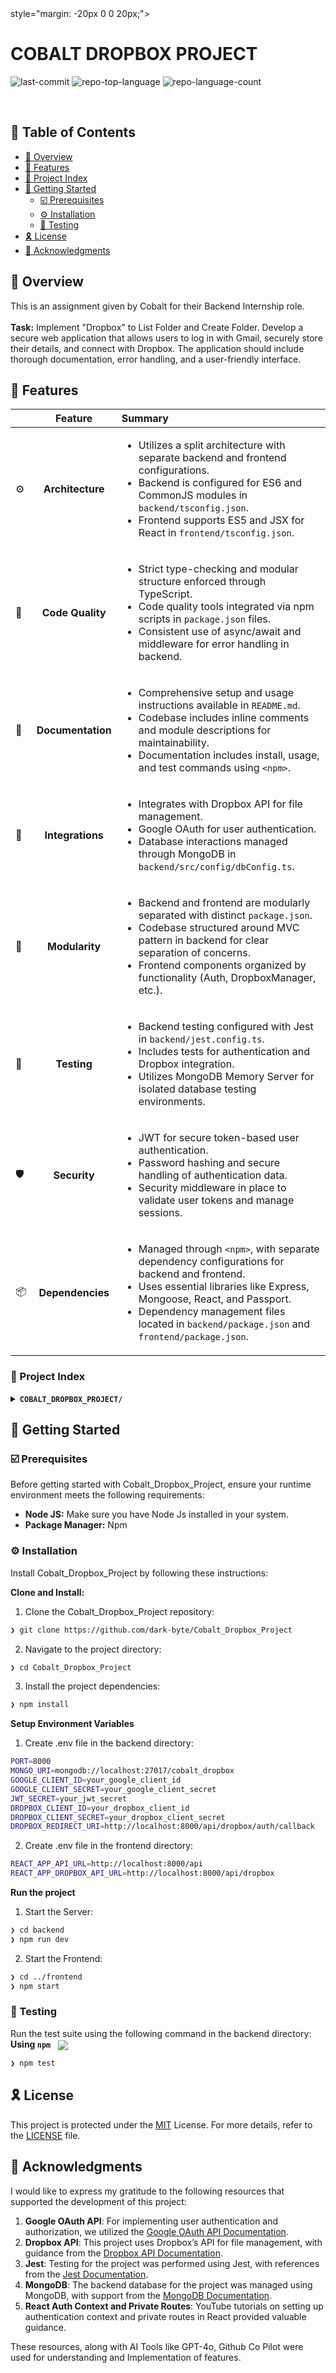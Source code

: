 <div align="left" style="position: relative;">style="margin: -20px 0 0 20px;">
<h1>COBALT DROPBOX PROJECT</h1>
<p align="left">
</p>
<p align="left">
	<img src="https://img.shields.io/github/last-commit/dark-byte/Cobalt_Dropbox_Project?style=default&logo=git&logoColor=white&color=0080ff" alt="last-commit">
	<img src="https://img.shields.io/github/languages/top/dark-byte/Cobalt_Dropbox_Project?style=default&color=0080ff" alt="repo-top-language">
	<img src="https://img.shields.io/github/languages/count/dark-byte/Cobalt_Dropbox_Project?style=default&color=0080ff" alt="repo-language-count">
</p>
<p align="left"><!-- default option, no dependency badges. -->
</p>
<p align="left">
	<!-- default option, no dependency badges. -->
</p>
</div>
<br clear="right">

## 🔗 Table of Contents

- [📍 Overview](#-overview)
- [👾 Features](#-features)
- [📂 Project Index](#-project-index)
- [🚀 Getting Started](#-getting-started)
  - [☑️ Prerequisites](#-prerequisites)
  - [⚙️ Installation](#-installation)
  - [🧪 Testing](#🧪-testing)
- [🎗 License](#-license)
- [🙌 Acknowledgments](#-acknowledgments)



## 📍 Overview

This is an assignment given by Cobalt for their Backend Internship role. <br><br>
<b>Task:</b> Implement "Dropbox" to List Folder and Create Folder. Develop a secure web application that allows users to log in with Gmail, securely store their details, and connect with Dropbox. The application should include thorough documentation, error handling, and a user-friendly interface.


## 👾 Features

|      | Feature         | Summary       |
| :--- | :---:           | :---          |
| ⚙️  | **Architecture**  | <ul><li>Utilizes a split architecture with separate backend and frontend configurations.</li><li>Backend is configured for ES6 and CommonJS modules in `backend/tsconfig.json`.</li><li>Frontend supports ES5 and JSX for React in `frontend/tsconfig.json`.</li></ul> |
| 🔩 | **Code Quality**  | <ul><li>Strict type-checking and modular structure enforced through TypeScript.</li><li>Code quality tools integrated via npm scripts in `package.json` files.</li><li>Consistent use of async/await and middleware for error handling in backend.</li></ul> |
| 📄 | **Documentation** | <ul><li>Comprehensive setup and usage instructions available in `README.md`.</li><li>Codebase includes inline comments and module descriptions for maintainability.</li><li>Documentation includes install, usage, and test commands using `<npm>`.</li></ul> |
| 🔌 | **Integrations**  | <ul><li>Integrates with Dropbox API for file management.</li><li>Google OAuth for user authentication.</li><li>Database interactions managed through MongoDB in `backend/src/config/dbConfig.ts`.</li></ul> |
| 🧩 | **Modularity**    | <ul><li>Backend and frontend are modularly separated with distinct `package.json`.</li><li>Codebase structured around MVC pattern in backend for clear separation of concerns.</li><li>Frontend components organized by functionality (Auth, DropboxManager, etc.).</li></ul> |
| 🧪 | **Testing**       | <ul><li>Backend testing configured with Jest in `backend/jest.config.ts`.</li><li>Includes tests for authentication and Dropbox integration.</li><li>Utilizes MongoDB Memory Server for isolated database testing environments.</li></ul> |
| 🛡️ | **Security**      | <ul><li>JWT for secure token-based user authentication.</li><li>Password hashing and secure handling of authentication data.</li><li>Security middleware in place to validate user tokens and manage sessions.</li></ul> |
| 📦 | **Dependencies**  | <ul><li>Managed through `<npm>`, with separate dependency configurations for backend and frontend.</li><li>Uses essential libraries like Express, Mongoose, React, and Passport.</li><li>Dependency management files located in `backend/package.json` and `frontend/package.json`.</li></ul> |


### 📂 Project Index
<details>
	<summary><b><code>COBALT_DROPBOX_PROJECT/</code></b></summary>
	<details> <!-- backend Submodule -->
		<summary><b>backend</b></summary>
		<blockquote>
			<table>
			<tr>
				<td><b><a href='https://github.com/dark-byte/Cobalt_Dropbox_Project/blob/master/backend/tsconfig.json'>tsconfig.json</a></b></td>
				<td>- Configures TypeScript compilation settings for the backend, specifying ES6 as the target JavaScript version and CommonJS for module management<br>- It defines the source directory as "./src" and the output directory as "./dist".</td>
			</tr>
			<tr>
				<td><b><a href='https://github.com/dark-byte/Cobalt_Dropbox_Project/blob/master/backend/jest.config.ts'>jest.config.ts</a></b></td>
				<td>- Configures the Jest testing framework for a TypeScript-based backend, specifying settings such as the testing environment, file extensions, and coverage metrics<br>- It sets up the project's directory structure for tests, integrates TypeScript with Jest, and excludes certain files from coverage to streamline test operations and improve maintainability.</td>
			</tr>
			<tr>
				<td><b><a href='https://github.com/dark-byte/Cobalt_Dropbox_Project/blob/master/backend/package.json'>package.json</a></b></td>
				<td>- Serves as the configuration backbone for the backend module, defining dependencies, scripts, and metadata essential for building, running, and testing the server-side application</td>
			</tr>
			</table>
			<details>
				<summary><b>src</b></summary>
				<blockquote>
					<table>
					<tr>
						<td><b><a href='https://github.com/dark-byte/Cobalt_Dropbox_Project/blob/master/backend/src/server.ts'>server.ts</a></b></td>
						<td>- Initializes and starts the server for the application by importing the main app configuration, setting up environment variables, and defining the server's listening port<br>- It ensures the server is operational and accessible, typically on port 5000, providing feedback through console logs about the server status and active port.</td>
					</tr>
					<tr>
						<td><b><a href='https://github.com/dark-byte/Cobalt_Dropbox_Project/blob/master/backend/src/app.ts'>app.ts</a></b></td>
						<td>- Backend/src/app.ts establishes the core server configuration and middleware for the project's backend, integrating essential services such as Express, CORS, and Passport<br>- It connects to the database, sets up authentication, user, and Dropbox-related routes, and initializes a basic server response to confirm operational status<br>- This file serves as the backbone for handling requests and structuring API endpoints.</td>
					</tr>
					</table>
					<details>
						<summary><b>__tests__</b></summary>
						<blockquote>
							<table>
							<tr>
								<td><b><a href='https://github.com/dark-byte/Cobalt_Dropbox_Project/blob/master/backend/src/__tests__/setup.ts'>setup.ts</a></b></td>
								<td>- Establishes the testing environment for the backend by configuring MongoDB Memory Server, loading specific environment variables, and silencing console outputs during test runs<br>- It ensures a clean, isolated database instance and consistent environmental settings, facilitating reliable integration and unit testing.</td>
							</tr>
							<tr>
								<td><b><a href='https://github.com/dark-byte/Cobalt_Dropbox_Project/blob/master/backend/src/__tests__/dropbox.test.ts'>dropbox.test.ts</a></b></td>
								<td>- Tests Dropbox integration endpoints within the application, ensuring functionality such as authentication, folder listing, folder creation, and item deletion<br>- It validates responses and error handling, using mocked services and models to simulate interactions with Dropbox and user data.</td>
							</tr>
							<tr>
								<td><b><a href='https://github.com/dark-byte/Cobalt_Dropbox_Project/blob/master/backend/src/__tests__/auth.test.ts'>auth.test.ts</a></b></td>
								<td>- Authentication test suite in `backend/src/__tests__/auth.test.ts` validates the registration and login functionality of the application<br>- It ensures new users can register, handles cases where users already exist, and verifies user login with correct and incorrect credentials, using mocked user data and responses.</td>
							</tr>
							</table>
						</blockquote>
					</details>
					<details>
						<summary><b>config</b></summary>
						<blockquote>
							<table>
							<tr>
								<td><b><a href='https://github.com/dark-byte/Cobalt_Dropbox_Project/blob/master/backend/src/config/dbConfig.ts'>dbConfig.ts</a></b></td>
								<td>- ConnectDB establishes a connection to MongoDB using environment variables for configuration<br>- It handles successful connections with a confirmation message and exits the application upon failure, ensuring robustness in database interactions<br>- This module is crucial for enabling data storage and retrieval functionalities across the backend services of the application.</td>
							</tr>
							</table>
						</blockquote>
					</details>
					<details>
						<summary><b>controllers</b></summary>
						<blockquote>
							<table>
							<tr>
								<td><b><a href='https://github.com/dark-byte/Cobalt_Dropbox_Project/blob/master/backend/src/controllers/userController.ts'>userController.ts</a></b></td>
								<td>- User data retrieval is managed within the backend architecture by the userController.ts, specifically through the getUserData function<br>- It efficiently fetches and verifies user details from the database, returning essential information such as name, email, and profile picture, ensuring a streamlined user identification process within the application.</td>
							</tr>
							<tr>
								<td><b><a href='https://github.com/dark-byte/Cobalt_Dropbox_Project/blob/master/backend/src/controllers/dropboxController.ts'>dropboxController.ts</a></b></td>
								<td>- Manages Dropbox integration for user authentication and file management within the application<br>- Functions include redirecting users for Dropbox authentication, handling authentication callbacks, verifying Dropbox tokens, and performing file operations like listing, creating, and deleting folders and files in a user's Dropbox account.</td>
							</tr>
							<tr>
								<td><b><a href='https://github.com/dark-byte/Cobalt_Dropbox_Project/blob/master/backend/src/controllers/authController.ts'>authController.ts</a></b></td>
								<td>- AuthController.ts manages user authentication within the backend architecture, handling registration, login, and Google OAuth callbacks<br>- It validates user inputs, manages password security, and generates JSON Web Tokens for session management, ensuring secure and efficient user access control across the application.</td>
							</tr>
							</table>
						</blockquote>
					</details>
					<details>
						<summary><b>models</b></summary>
						<blockquote>
							<table>
							<tr>
								<td><b><a href='https://github.com/dark-byte/Cobalt_Dropbox_Project/blob/master/backend/src/models/Users.ts'>Users.ts</a></b></td>
								<td>- Defines the User model in the system's backend, utilizing MongoDB through Mongoose for schema definition and data management<br>- It specifies user attributes such as email, password, and name, with additional fields for Google authentication and Dropbox integration, ensuring unique identification and facilitating third-party services connectivity.</td>
							</tr>
							</table>
						</blockquote>
					</details>
					<details>
						<summary><b>routes</b></summary>
						<blockquote>
							<table>
							<tr>
								<td><b><a href='https://github.com/dark-byte/Cobalt_Dropbox_Project/blob/master/backend/src/routes/authRoutes.ts'>authRoutes.ts</a></b></td>
								<td>- AuthRoutes.ts establishes the authentication pathways for the backend, integrating both standard email/password and Google OAuth mechanisms<br>- It defines routes for user registration, login, and handles Google OAuth callbacks using middleware for validation and authentication processes, ensuring secure user access and management within the system.</td>
							</tr>
							<tr>
								<td><b><a href='https://github.com/dark-byte/Cobalt_Dropbox_Project/blob/master/backend/src/routes/userRoutes.ts'>userRoutes.ts</a></b></td>
								<td>- UserRoutes.ts establishes the routing mechanism for user-related operations within the backend service<br>- It integrates authentication middleware to secure routes and delegates the handling of user data retrieval to the userController<br>- This setup ensures that user data requests are authenticated and processed efficiently, supporting the application's security and data management architecture.</td>
							</tr>
							<tr>
								<td><b><a href='https://github.com/dark-byte/Cobalt_Dropbox_Project/blob/master/backend/src/routes/dropboxRoutes.ts'>dropboxRoutes.ts</a></b></td>
								<td>- Manages Dropbox-related routes within the backend architecture, interfacing with the Dropbox API through defined controllers<br>- It includes authentication checks and routes for Dropbox authorization, token management, and file operations like listing, creating, and deleting folders<br>- Validation ensures necessary data is present for operations requiring specific path inputs.</td>
							</tr>
							</table>
						</blockquote>
					</details>
					<details>
						<summary><b>utils</b></summary>
						<blockquote>
							<table>
							<tr>
								<td><b><a href='https://github.com/dark-byte/Cobalt_Dropbox_Project/blob/master/backend/src/utils/asyncHandler.ts'>asyncHandler.ts</a></b></td>
								<td>- `asyncHandler` serves as a middleware utility within the backend architecture, enabling seamless error handling for asynchronous operations in Express applications<br>- It wraps asynchronous route handlers, ensuring that any uncaught errors are forwarded to the Express error handling pipeline, thus enhancing the robustness and error management of the server.</td>
							</tr>
							</table>
						</blockquote>
					</details>
					<details>
						<summary><b>services</b></summary>
						<blockquote>
							<table>
							<tr>
								<td><b><a href='https://github.com/dark-byte/Cobalt_Dropbox_Project/blob/master/backend/src/services/dropboxService.ts'>dropboxService.ts</a></b></td>
								<td>- Manages Dropbox integration by facilitating user authentication, token management, and file operations such as listing, creating, and deleting folders or files within a user's Dropbox account<br>- It ensures secure access and interaction with Dropbox's API to extend functionality for file management in the application.</td>
							</tr>
							<tr>
								<td><b><a href='https://github.com/dark-byte/Cobalt_Dropbox_Project/blob/master/backend/src/services/authService.ts'>authService.ts</a></b></td>
								<td>- Integrates Google authentication into the application, managing user authentication and session management through JWT tokens<br>- It supports user creation and updates within the system using Google profile information, ensuring streamlined access and identity verification processes<br>- This component is crucial for secure and efficient user management and authentication workflows.</td>
							</tr>
							</table>
						</blockquote>
					</details>
					<details>
						<summary><b>middleware</b></summary>
						<blockquote>
							<table>
							<tr>
								<td><b><a href='https://github.com/dark-byte/Cobalt_Dropbox_Project/blob/master/backend/src/middleware/authMiddleware.ts'>authMiddleware.ts</a></b></td>
								<td>- AuthMiddleware serves as a security layer within the backend architecture, validating user access by checking and decoding JWT tokens from incoming requests<br>- It ensures that each request is associated with a valid, authenticated user before allowing further processing by subsequent middleware or route handlers.</td>
							</tr>
							</table>
						</blockquote>
					</details>
				</blockquote>
			</details>
		</blockquote>
	</details>
	<details> <!-- frontend Submodule -->
		<summary><b>frontend</b></summary>
		<blockquote>
			<table>
			<tr>
				<td><b><a href='https://github.com/dark-byte/Cobalt_Dropbox_Project/blob/master/frontend/tsconfig.json'>tsconfig.json</a></b></td>
				<td>- Configures TypeScript compilation settings for the frontend, targeting ES5 and supporting JSX for React.</td>
			</tr>
			<tr>
				<td><b><a href='https://github.com/dark-byte/Cobalt_Dropbox_Project/blob/master/frontend/package.json'>package.json</a></b></td>
				<td>- Package configuration for the frontend module specifies dependencies essential for the development and testing of a React application.</td>
			</tr>
			</table>
			<details>
				<summary><b>src</b></summary>
				<blockquote>
					<table>
					<tr>
						<td><b><a href='https://github.com/dark-byte/Cobalt_Dropbox_Project/blob/master/frontend/src/App.tsx'>App.tsx</a></b></td>
						<td>- App.tsx serves as the central routing component in the frontend architecture, managing navigation and access control across the application<br>- It integrates authentication checks to redirect users between public pages like Home, Login, and Register, and protected routes such as Dashboard, ensuring a secure user experience.</td>
					</tr>
					<tr>
						<td><b><a href='https://github.com/dark-byte/Cobalt_Dropbox_Project/blob/master/frontend/src/index.tsx'>index.tsx</a></b></td>
						<td>- Initializes the React application by rendering the main App component within the root DOM node<br>- It employs React's strict mode for highlighting potential problems in an application<br>- The index.tsx acts as the entry point, setting up the React environment and integrating global styles from App.css, crucial for the overall frontend architecture.</td>
					</tr>
					</table>
					<details>
						<summary><b>styles</b></summary>
						<blockquote>
							<table>
							<tr>
								<td><b><a href='https://github.com/dark-byte/Cobalt_Dropbox_Project/blob/master/frontend/src/styles/App.css'>App.css</a></b></td>
								<td>- Centralizes and standardizes the visual design across the frontend interface by defining CSS styles for body, navigation elements, forms, and interactive components<br>- It utilizes CSS variables for consistent theming and ensures responsive, user-friendly navigation and form interactions, enhancing the overall user experience and interface consistency.</td>
							</tr>
							<tr>
								<td><b><a href='https://github.com/dark-byte/Cobalt_Dropbox_Project/blob/master/frontend/src/styles/variable.css'>variable.css</a></b></td>
								<td>- Defines the foundational style parameters for the frontend of the application, setting universal color schemes, typography, spacing, effects, and transitions<br>- These CSS custom properties ensure a consistent visual and interactive experience across all user interface components, facilitating maintainability and scalability of the frontend design.</td>
							</tr>
							</table>
						</blockquote>
					</details>
					<details>
						<summary><b>components</b></summary>
						<blockquote>
							<table>
							<tr>
								<td><b><a href='https://github.com/dark-byte/Cobalt_Dropbox_Project/blob/master/frontend/src/components/DropboxManager.css'>DropboxManager.css</a></b></td>
								<td>- Defines the visual styling for the DropboxManager component within the frontend architecture, ensuring a consistent and responsive user interface<br>- Styles include layout configurations, color schemes, and interactive elements like buttons and lists, enhancing user interaction and visual appeal across various device sizes.</td>
							</tr>
							<tr>
								<td><b><a href='https://github.com/dark-byte/Cobalt_Dropbox_Project/blob/master/frontend/src/components/DropboxManager.tsx'>DropboxManager.tsx</a></b></td>
								<td>- DropboxManager serves as a component within the frontend architecture, managing interactions with Dropbox<br>- It enables users to view, create, and delete Dropbox folders using authenticated sessions<br>- The component utilizes React hooks for state management and effects, ensuring a responsive user interface that updates according to Dropbox's API responses.</td>
							</tr>
							<tr>
								<td><b><a href='https://github.com/dark-byte/Cobalt_Dropbox_Project/blob/master/frontend/src/components/Navbar.tsx'>Navbar.tsx</a></b></td>
								<td>- Navbar.tsx serves as the navigation component within the frontend architecture, managing user authentication states and navigation links<br>- It dynamically adjusts content based on user authentication status, offering links to home, dashboard, login, and registration pages, and includes a logout functionality that clears relevant tokens and navigates to the home page.</td>
							</tr>
							</table>
							<details>
								<summary><b>Auth</b></summary>
								<blockquote>
									<table>
									<tr>
										<td><b><a href='https://github.com/dark-byte/Cobalt_Dropbox_Project/blob/master/frontend/src/components/Auth/Register.css'>Register.css</a></b></td>
										<td>- Defines the styling for the registration form component within the frontend architecture, ensuring a visually appealing and user-friendly interface<br>- It sets dimensions, colors, and interactivity for elements like headings, inputs, and buttons, enhancing the overall user experience during the registration process in the web application.</td>
									</tr>
									<tr>
										<td><b><a href='https://github.com/dark-byte/Cobalt_Dropbox_Project/blob/master/frontend/src/components/Auth/Auth.css'>Auth.css</a></b></td>
										<td>- Defines the styling for authentication components within the frontend architecture, specifically for login and registration forms<br>- It utilizes CSS variables for consistent theming and responsive design elements, ensuring forms are visually appealing and functionally robust with focus states and hover effects to enhance user interaction.</td>
									</tr>
									<tr>
										<td><b><a href='https://github.com/dark-byte/Cobalt_Dropbox_Project/blob/master/frontend/src/components/Auth/Login.tsx'>Login.tsx</a></b></td>
										<td>- Login.tsx serves as the user authentication component within the frontend architecture, enabling users to log in using either standard credentials or Google OAuth<br>- It integrates with the authService for credential verification, manages session tokens via AuthContext, and provides navigation to the dashboard upon successful login, enhancing user experience with success and error notifications.</td>
									</tr>
									<tr>
										<td><b><a href='https://github.com/dark-byte/Cobalt_Dropbox_Project/blob/master/frontend/src/components/Auth/Register.tsx'>Register.tsx</a></b></td>
										<td>- Register.tsx serves as the user registration component within the frontend architecture, handling user input for name, email, and password<br>- It integrates client-side validation, communicates with the backend via the authService to register users, and provides feedback through toast notifications<br>- Successful registration redirects users to the login page.</td>
									</tr>
									</table>
								</blockquote>
							</details>
						</blockquote>
					</details>
					<details>
						<summary><b>pages</b></summary>
						<blockquote>
							<table>
							<tr>
								<td><b><a href='https://github.com/dark-byte/Cobalt_Dropbox_Project/blob/master/frontend/src/pages/Dashboard.css'>Dashboard.css</a></b></td>
								<td>- Defines the styling for the Dashboard page within the frontend architecture, focusing on layout and aesthetics for user interface elements like user information display and Dropbox login functionality<br>- It utilizes CSS properties for design consistency and interactive elements, enhancing user experience through visual feedback and structured presentation.</td>
							</tr>
							<tr>
								<td><b><a href='https://github.com/dark-byte/Cobalt_Dropbox_Project/blob/master/frontend/src/pages/Home.css'>Home.css</a></b></td>
								<td>- Defines the styling for the Home page within the frontend architecture, ensuring a visually appealing and responsive layout<br>- It utilizes CSS variables for consistent theming and spacing, focusing on center alignment and flexibility of the home content and buttons, enhancing user interaction through dynamic visual feedback on hover.</td>
							</tr>
							<tr>
								<td><b><a href='https://github.com/dark-byte/Cobalt_Dropbox_Project/blob/master/frontend/src/pages/Home.tsx'>Home.tsx</a></b></td>
								<td>- Home.tsx serves as the landing page for the Dropbox Manager application within the frontend architecture<br>- It provides a welcoming interface and facilitates user navigation by offering links to the Login and Register pages, thereby initiating user interaction and access management in the web application.</td>
							</tr>
							<tr>
								<td><b><a href='https://github.com/dark-byte/Cobalt_Dropbox_Project/blob/master/frontend/src/pages/Dashboard.tsx'>Dashboard.tsx</a></b></td>
								<td>- Manages user interactions on the dashboard page, handling authentication states, Dropbox integration, and user data retrieval<br>- It facilitates user login, Dropbox account linking, and displays user information<br>- The component also dynamically updates based on authentication status and manages related notifications for a seamless user experience.</td>
							</tr>
							</table>
						</blockquote>
					</details>
					<details>
						<summary><b>context</b></summary>
						<blockquote>
							<table>
							<tr>
								<td><b><a href='https://github.com/dark-byte/Cobalt_Dropbox_Project/blob/master/frontend/src/context/PrivateRoute.tsx'>PrivateRoute.tsx</a></b></td>
								<td>- PrivateRoute.tsx serves as a security component within the frontend architecture, ensuring that only authenticated users can access certain parts of the application<br>- It utilizes the AuthContext to check if a user is authenticated, redirecting to the login page if not, thereby safeguarding private routes and maintaining user session integrity.</td>
							</tr>
							<tr>
								<td><b><a href='https://github.com/dark-byte/Cobalt_Dropbox_Project/blob/master/frontend/src/context/AuthContext.tsx'>AuthContext.tsx</a></b></td>
								<td>- Manages user authentication and session tokens within the frontend architecture, specifically handling the storage and state of authentication and Dropbox tokens<br>- It ensures users are redirected appropriately post-authentication and maintains user state across the application, facilitating secure and efficient user interactions with the system.</td>
							</tr>
							</table>
						</blockquote>
					</details>
					<details>
						<summary><b>services</b></summary>
						<blockquote>
							<table>
							<tr>
								<td><b><a href='https://github.com/dark-byte/Cobalt_Dropbox_Project/blob/master/frontend/src/services/dropboxService.ts'>dropboxService.ts</a></b></td>
								<td>- Manages interactions with the Dropbox API, facilitating operations such as retrieving files, authenticating users, and managing folders and items within Dropbox<br>- It leverages environment-specific API URLs and handles both successful operations and errors, ensuring secure communication via token-based authorization.</td>
							</tr>
							<tr>
								<td><b><a href='https://github.com/dark-byte/Cobalt_Dropbox_Project/blob/master/frontend/src/services/authService.ts'>authService.ts</a></b></td>
								<td>- Manages user authentication for the frontend of the application, facilitating user registration, login, and Google sign-in functionalities<br>- It interacts with the backend's authentication API to securely handle user credentials and session management, ensuring a seamless user experience across the application's services.</td>
							</tr>
							</table>
						</blockquote>
					</details>
				</blockquote>
			</details>
			<details>
				<summary><b>public</b></summary>
				<blockquote>
					<table>
					<tr>
						<td><b><a href='https://github.com/dark-byte/Cobalt_Dropbox_Project/blob/master/frontend/public/index.html'>index.html</a></b></td>
						<td>- Serves as the entry point for the web application, initializing the user interface by loading essential resources like icons, viewport settings, and the manifest for app installation<br>- It sets up the environment for the React application to mount, ensuring proper display and functionality across various devices and browsers.</td>
					</tr>
					<tr>
						<td><b><a href='https://github.com/dark-byte/Cobalt_Dropbox_Project/blob/master/frontend/public/manifest.json'>manifest.json</a></b></td>
						<td>- Defines the web application's metadata for browser interaction, specifying essential attributes like the app's name, icons, and theme colors<br>- It configures how the app appears on a user's home screen and influences initial loading properties, enhancing user experience by setting it to operate in a standalone display mode.</td>
					</tr>
					</table>
				</blockquote>
			</details>
		</blockquote>
	</details>
</details>


## 🚀 Getting Started

### ☑️ Prerequisites

Before getting started with Cobalt_Dropbox_Project, ensure your runtime environment meets the following requirements:

- **Node JS:** Make sure you have Node Js installed in your system.
- **Package Manager:** Npm


### ⚙️ Installation

Install Cobalt_Dropbox_Project by following these instructions:

**Clone and Install:**

1. Clone the Cobalt_Dropbox_Project repository:
```sh
❯ git clone https://github.com/dark-byte/Cobalt_Dropbox_Project
```

2. Navigate to the project directory:
```sh
❯ cd Cobalt_Dropbox_Project
```

3. Install the project dependencies:
```sh
❯ npm install
```

**Setup Environment Variables**

1. Create .env file in the backend directory:
```sh
PORT=8000
MONGO_URI=mongodb://localhost:27017/cobalt_dropbox
GOOGLE_CLIENT_ID=your_google_client_id
GOOGLE_CLIENT_SECRET=your_google_client_secret
JWT_SECRET=your_jwt_secret
DROPBOX_CLIENT_ID=your_dropbox_client_id
DROPBOX_CLIENT_SECRET=your_dropbox_client_secret
DROPBOX_REDIRECT_URI=http://localhost:8000/api/dropbox/auth/callback
```

2. Create .env file in the frontend directory:
```sh
REACT_APP_API_URL=http://localhost:8000/api
REACT_APP_DROPBOX_API_URL=http://localhost:8000/api/dropbox
```

**Run the project**

1. Start the Server:
```sh
❯ cd backend
❯ npm run dev
```

2. Start the Frontend:
```sh
❯ cd ../frontend
❯ npm start
```




### 🧪 Testing
Run the test suite using the following command in the backend directory:
**Using `npm`** &nbsp; [<img align="center" src="https://img.shields.io/badge/npm-CB3837.svg?style={badge_style}&logo=npm&logoColor=white" />](https://www.npmjs.com/)

```sh
❯ npm test
```


## 🎗 License

This project is protected under the [MIT](https://choosealicense.com/licenses/mit/) License. For more details, refer to the [LICENSE](https://choosealicense.com/licenses/mit/) file.



## 🙌 Acknowledgments
I would like to express my gratitude to the following resources that supported the development of this project:

1. **Google OAuth API**: For implementing user authentication and authorization, we utilized the [Google OAuth API Documentation](https://developers.google.com/identity/protocols/oauth2).
2. **Dropbox API**: This project uses Dropbox’s API for file management, with guidance from the [Dropbox API Documentation](https://www.dropbox.com/developers/documentation).
3. **Jest**: Testing for the project was performed using Jest, with references from the [Jest Documentation](https://jestjs.io/docs/en/getting-started).
4. **MongoDB**: The backend database for the project was managed using MongoDB, with support from the [MongoDB Documentation](https://www.mongodb.com/docs/).
5. **React Auth Context and Private Routes**: YouTube tutorials on setting up authentication context and private routes in React provided valuable guidance.

These resources, along with AI Tools like GPT-4o, Github Co Pilot were used for understanding and Implementation of features.